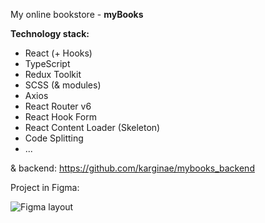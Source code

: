 My online bookstore - **myBooks**

**Technology stack:**

- React (+ Hooks)
- TypeScript
- Redux Toolkit
- SCSS (& modules)
- Axios
- React Router v6
- React Hook Form
- React Content Loader (Skeleton)
- Code Splitting
- ...

& backend: https://github.com/karginae/mybooks_backend

Project in Figma:

<image
  src="/public/img/figma/layout.jpg"
  alt="Figma layout"
  caption="Project in Figma">
